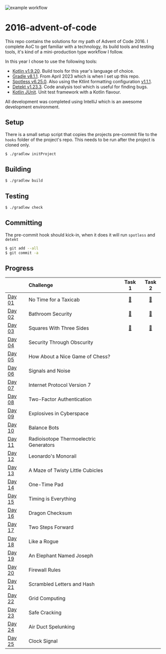 ![example workflow](https://github.com/andrewfitzy/2016-advent-of-code/actions/workflows/build_and_test.yml/badge.svg)
# 2016-advent-of-code

This repo contains the solutions for my path of Advent of Code 2016. I complete AoC to get familiar with a technology, its build tools and testing tools, it's kind of a mini-production type workflow I follow.

In this year I chose to use the following tools:
- [Kotlin v1.9.20](https://kotlinlang.org/docs/whatsnew1920.html). Build tools for this year's language of choice.
- [Gradle v8.1.1](https://docs.gradle.org/8.1.1/release-notes.html). From April 2023 which is when I set up this repo.
- [Spotless v6.25.0](https://github.com/diffplug/spotless/releases/tag/gradle%2F6.25.0). Also using the Ktlint formatting configuration [v1.1.1](https://github.com/pinterest/ktlint/releases/tag/1.1.1).
- [Detekt v1.23.3](). Code analysis tool which is useful for finding bugs.
- [Kotlin JUnit](https://kotlinlang.org/api/latest/kotlin.test/). Unit test framework with a Kotlin flavour.

All development was completed using IntelliJ which is an awesome development environment.

## Setup
There is a small setup script that copies the projects pre-commit file to the `hooks` folder of the project's repo. This needs to be run after the project is cloned only. 
```bash
$ ./gradlew initProject  
```

## Building
```bash
$ ./gradlew build  
```

## Testing
```bash
$ ./gradlew check  
```

## Committing
The pre-commit hook should kick-in, when it does it will run `spotless` and `detekt`
```bash
$ git add --all
$ git commit -a
```

## Progress
|                                                | Challenge                              |                                                            Task 1                                                            |                                                            Task 2                                                            |
|:-----------------------------------------------|:---------------------------------------|:----------------------------------------------------------------------------------------------------------------------------:|:----------------------------------------------------------------------------------------------------------------------------:|
| [Day 01](https://adventofcode.com/2016/day/1)  | No Time for a Taxicab                  | [🌟](https://github.com/andrewfitzy/2016-advent-of-code/blob/main/app/src/main/kotlin/io/github/andrewfitzy/day01/Task01.kt) | [🌟](https://github.com/andrewfitzy/2016-advent-of-code/blob/main/app/src/main/kotlin/io/github/andrewfitzy/day01/Task02.kt) |
| [Day 02](https://adventofcode.com/2016/day/2)  | Bathroom Security                      | [🌟](https://github.com/andrewfitzy/2016-advent-of-code/blob/main/app/src/main/kotlin/io/github/andrewfitzy/day02/Task01.kt) | [🌟](https://github.com/andrewfitzy/2016-advent-of-code/blob/main/app/src/main/kotlin/io/github/andrewfitzy/day02/Task02.kt) |
| [Day 03](https://adventofcode.com/2016/day/3)  | Squares With Three Sides               | [🌟](https://github.com/andrewfitzy/2016-advent-of-code/blob/main/app/src/main/kotlin/io/github/andrewfitzy/day03/Task01.kt) | [🌟](https://github.com/andrewfitzy/2016-advent-of-code/blob/main/app/src/main/kotlin/io/github/andrewfitzy/day03/Task02.kt) |
| [Day 04](https://adventofcode.com/2016/day/4)  | Security Through Obscurity             |                                                                                                                              ||
| [Day 05](https://adventofcode.com/2016/day/5)  | How About a Nice Game of Chess?        |                                                                                                                              ||
| [Day 06](https://adventofcode.com/2016/day/6)  | Signals and Noise                      |                                                                                                                              ||
| [Day 07](https://adventofcode.com/2016/day/7)  | Internet Protocol Version 7            |                                                                                                                              ||
| [Day 08](https://adventofcode.com/2016/day/8)  | Two-Factor Authentication              |                                                                                                                              ||
| [Day 09](https://adventofcode.com/2016/day/9)  | Explosives in Cyberspace               |                                                                                                                              ||
| [Day 10](https://adventofcode.com/2016/day/10) | Balance Bots                           |                                                                                                                              ||
| [Day 11](https://adventofcode.com/2016/day/11) | Radioisotope Thermoelectric Generators |                                                                                                                              ||
| [Day 12](https://adventofcode.com/2016/day/12) | Leonardo's Monorail                    |                                                                                                                              ||
| [Day 13](https://adventofcode.com/2016/day/13) | A Maze of Twisty Little Cubicles       |                                                                                                                              ||
| [Day 14](https://adventofcode.com/2016/day/14) | One-Time Pad                           |                                                                                                                              ||
| [Day 15](https://adventofcode.com/2016/day/15) | Timing is Everything                   |                                                                                                                              ||
| [Day 16](https://adventofcode.com/2016/day/16) | Dragon Checksum                        |                                                                                                                              ||
| [Day 17](https://adventofcode.com/2016/day/17) | Two Steps Forward                      |                                                                                                                              ||
| [Day 18](https://adventofcode.com/2016/day/18) | Like a Rogue                           |                                                                                                                              ||
| [Day 19](https://adventofcode.com/2016/day/19) | An Elephant Named Joseph               |                                                                                                                              ||
| [Day 20](https://adventofcode.com/2016/day/20) | Firewall Rules                         |                                                                                                                              ||
| [Day 21](https://adventofcode.com/2016/day/21) | Scrambled Letters and Hash             |                                                                                                                              ||
| [Day 22](https://adventofcode.com/2016/day/22) | Grid Computing                         |                                                                                                                              ||
| [Day 23](https://adventofcode.com/2016/day/23) | Safe Cracking                          |                                                                                                                              ||
| [Day 24](https://adventofcode.com/2016/day/24) | Air Duct Spelunking                    |                                                                                                                              ||
| [Day 25](https://adventofcode.com/2016/day/25) | Clock Signal                           |                                                                                                                              ||